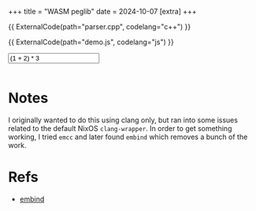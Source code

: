+++
title = "WASM peglib"
date = 2024-10-07
[extra]
+++

{{ ExternalCode(path="parser.cpp", codelang="c++") }}

{{ ExternalCode(path="demo.js", codelang="js") }}

<input type="text" id="string-to-parse" value="(1 + 2) * 3"></input>
<pre id="output"></pre>
<script type="module" src="demo.js"></script>

# Notes

I originally wanted to do this using clang only, but ran into some issues related to the default NixOS `clang-wrapper`. In order to get something working, I tried `emcc` and later found `embind` which removes a bunch of the work.

# Refs
- [embind](https://emscripten.org/docs/porting/connecting_cpp_and_javascript/embind.html#embind)
